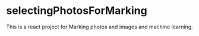 # selectingPhotosForMarking
This is a react project for Marking photos and images and machine learning.
